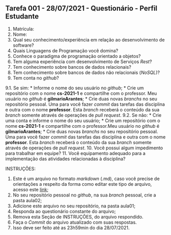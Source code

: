 ## Tarefa 001 - 28/07/2021 - Questionário - Perfil Estudante

1. Matrícula:
2. Nome:
3. Qual seu conhecimento/experiência em relação ao desenvolvimento de software?
4. Quais Linguagens de Programação você domina?
5. Conhece o paradigma de programação orientado a objetos?
6. Tem alguma experiência com desenvolvimento de Serviços _Rest_?
7. Tem conhecimento sobre bancos de dados relacionais?
8. Tem conhecimento sobre bancos de dados não relacionais (_NoSQL_)?
9. Tem conta no _github_?

  9.1.  Se sim:
      * Informe o nome do seu usuário no _github_;
      * Crie um repositório com o nome **cs-2021-1** e compartilhe com o professor. Meu usuário no _github_ é **gilmarioArantes**;
      * Crie duas novas _branchs_ no seu repositório pessoal. Uma para você fazer _commit_ das tarefas das disciplina e outra com o nome **professor**. Esta _branch_ receberá o conteúdo da sua _branch_ somente através de operações de _pull request_.
      9.2.  Se não:
      *  Crie uma conta e informe o nome do seu usuário;
      *  Crie um repositório com o nome **cs-2021-1** e compartilhe com o professor.Meu usuário no _github_ é **gilmarioArantes**;
      * Crie duas novas _branchs_ no seu repositório pessoal. Uma para você fazer _commit_ das tarefas das disciplina e outra com o nome **professor**. Esta _branch_ receberá o conteúdo da sua _branch_ somente através de operações de _pull request_.
10. Você possui algum impedimento para trabalhar em equipe?
11. Você equipamento adequado para a implementação das atividades relacionadas à disciplina?

INSTRUÇÕES:
1. Este é um arquivo no formato _markdown_ (.md), caso você precise de orientações a respeito da forma como editar este tipo de arquivo, acesso este [link](https://guides.github.com/features/mastering-markdown/);
2. No seu repositório pessoal no _github_, na sua _branch_ pessoal, crie a pasta aula02;
3. Adicione este arquivo no seu repositório, na pasta aula01;
4. Responda ao questionário constante do arquivo;
5. Remova esta Seção de INSTRUÇÕES, do arquivo respondido.
6. Faça o _Commit_ do arquivo atualizado com suas respostas.
7. Isso deve ser feito até as 23h59min do dia 28/07/2021.